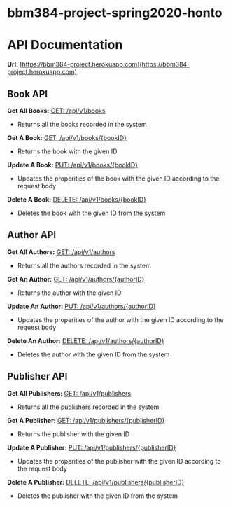 # bbm384-project-spring2020-honto


# API Documentation

**Url:** [https://bbm384-project.herokuapp.com](https://bbm384-project.herokuapp.com)

## Book API

**Get All Books:** [GET: /api/v1/books](https://bbm384-project.herokuapp.com/api/v1/books)

* Returns all the books recorded in the system

**Get A Book:** [GET: /api/v1/books/{bookID}](https://bbm384-project.herokuapp.com/api/v1/books/751d6e05-cdbc-4c6c-b194-99d744131e66)

* Returns the book with the given ID

**Update A Book:** [PUT: /api/v1/books/{bookID}]()

* Updates the properities of the book with the given ID according to the request body

**Delete A Book:** [DELETE: /api/v1/books/{bookID}]()

* Deletes the book with the given ID from the system

## Author API

**Get All Authors:** [GET: /api/v1/authors](https://bbm384-project.herokuapp.com/api/v1/authors)

* Returns all the authors recorded in the system

**Get An Author:** [GET: /api/v1/authors/{authorID}](https://bbm384-project.herokuapp.com/api/v1/authors/7f4341dc-6d1e-44fb-812d-175ded3382dd)

* Returns the author with the given ID

**Update An Author:** [PUT: /api/v1/authors/{authorID}]()

* Updates the properities of the author with the given ID according to the request body

**Delete An Author:** [DELETE: /api/v1/authors/{authorID}]()

* Deletes the author with the given ID from the system

## Publisher API

**Get All Publishers:** [GET: /api/v1/publishers](https://bbm384-project.herokuapp.com/api/v1/publishers)

* Returns all the publishers recorded in the system

**Get A Publisher:** [GET: /api/v1/publishers/{publisherID}](https://bbm384-project.herokuapp.com/api/v1/publishers/85102947-669a-4164-8f30-55212b541df6)

* Returns the publisher with the given ID

**Update A Publisher:** [PUT: /api/v1/publishers/{publisherID}]()

* Updates the properities of the publisher with the given ID according to the request body

**Delete A Publisher:** [DELETE: /api/v1/publishers/{publisherID}]()

* Deletes the publisher with the given ID from the system
